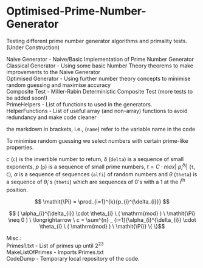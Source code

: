 # Optimised-Prime-Number-Generator

Testing different prime number generator algorithms and primality tests. (Under Construction)

Naive Generator - Naive/Basic Implementation of Prime Number Generator <br />
Classical Generator - Using some basic Number Theory theorems to make improvements to the Naive Generator <br />
Optimised Generator - Using further number theory concepts to minimise random guessing and maximise accuracy <br />
Composite Test - Miller-Rabin Deterministic Composite Test (more tests to be added soon!) <br />
PrimeHelpers - List of functions to used in the generators. <br />
HelperFunctions - List of useful array (and non-array) functions to avoid redundancy and make code cleaner <br />

the markdown in brackets, i.e., (`name`) refer to the variable name in the code <br />

To minimise random guessing we select numbers with certain prime-like properties. <br />

$c$ (`c`) is the invertible number to return, $\delta$ (`delta`) is a sequence of small exponents, $p$ (`p`) is a sequence of small prime numbers, $t = C \cdot max | \ p_{i}^{\delta_{i}} |$ (`t`, `C`), $\alpha$ is a sequence of sequences (`alfi`) of random numbers and $\theta$ (`theta`) is a sequence of $\theta_{i}$'s (`theti`)  which are sequences of $0$'s with a $1$ at the $i^{\text{th}}$ position.

$$ \mathit{\Pi} = \prod_{i=1}^{k}{p_{i}^{\delta_{i}}} $$

$$ ( \alpha_{i}^{\delta_{i}} \cdot \theta_{i} \ ( \mathrm{mod} ) \ \mathit{\Pi} \neq 0 ) \ \longrightarrow \ c = 
\sum^{n} _ {i=1}{\alpha_{i}^{\delta_{i}} \cdot \theta_{i} \ ( \mathrm{mod} ) \ \mathit{\Pi}} \{  \}$$ 


Misc.: <br />
Primes1.txt - List of primes up until $2^{23}$ <br />
MakeListOfPrimes - Imports Primes.txt <br />
CodeDump - Temporary local repository of the code. <br />
